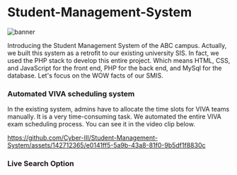 # Student-Management-System


![banner](https://github.com/Cyber-III/Student-Management-System/assets/142712365/dbb52453-607a-4c5f-ba8d-ab4af9b51b92)


Introducing the Student Management System of the ABC campus. Actually, we built this system as a retrofit to our existing university SIS. In fact, we used the PHP stack to develop this entire project. Which means HTML, CSS, and JavaScript for the front end, PHP for the back end, and MySql for the database. Let's focus on the WOW facts of our SMIS.

### Automated VIVA scheduling system
In the existing system, admins have to allocate the time slots for VIVA teams manually. It is a very time-consuming task. We automated the entire VIVA exam scheduling process. You can see it in the video clip below.

https://github.com/Cyber-III/Student-Management-System/assets/142712365/e0141ff5-5a9b-43a8-81f0-9b5df1f8830c

### Live Search Option
